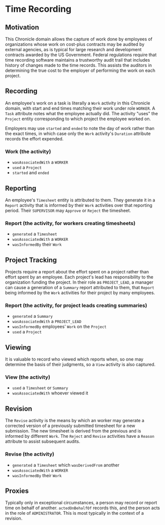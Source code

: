 # Time Recording

## Motivation

This Chronicle domain allows the capture of work done by employees of
organizations whose work on cost-plus contracts may be audited by external
agencies, as is typical for large research and development contracts awarded
by the US Government. Federal regulations require that time recording software
maintains a trustworthy audit trail that includes history of changes made to
the time records. This assists the auditors in determining the true cost to
the employer of performing the work on each project.

## Recording

An employee's work on a task is literally a `Work` activity in this Chronicle
domain, with start and end times matching their work under role `WORKER`. A
`Task` attribute notes what the employee actually did. The activity "uses" the
`Project` entity corresponding to which project the employee worked on.

Employers may use `started` and `ended` to note the day of work rather than
the exact times, in which case only the `Work` activity's `Duration` attribute
records the effort expended.

### Work (the activity)

- `wasAssociatedWith` a `WORKER`
- `used` a `Project`
- `started` and `ended`

## Reporting

An employee's `Timesheet` entity is attributed to them. They generate it in a
`Report` activity that is informed by their `Work` activities over that
reporting period. Their `SUPERVISOR` may `Approve` or `Reject` the timesheet.

### Report (the activity, for workers creating timesheets)

- `generated` a `Timesheet`
- `wasAssociatedWith` a `WORKER`
- `wasInformedBy` their `Work`

## Project Tracking

Projects require a report about the effort spent on a project rather than
effort spent by an employee. Each project's lead has responsibility to the
organization funding the project. In their role as `PROJECT_LEAD`, a manager
can cause a generation of a `Summary` report attributed to them, that `Report`
being informed by the `Work` activities for their project by many employees.

### Report (the activity, for project leads creating summaries)

- `generated` a `Summary`
- `wasAssociatedWith` a `PROJECT_LEAD`
- `wasInformedBy` employees' `Work` on the `Project`
- `used` a `Project`

## Viewing

It is valuable to record who viewed which reports when, so one may determine
the basis of their judgments, so a `View` activity is also captured.

### View (the activity)

- `used` a `Timesheet` or `Summary`
- `wasAssociatedWith` whoever viewed it

## Revision

The `Revise` activity is the means by which an worker may generate a corrected
version of a previously submitted timesheet for a new submission. The new
timesheet is derived from the previous and is informed by different `Work`.
The `Reject` and `Revise` activities have a `Reason` attribute to assist
subsequent audits.

### Revise (the activity)

- `generated` a `Timesheet` which `wasDerivedFrom` another
- `wasAssociatedWith` a `WORKER`
- `wasInformedBy` their `Work`

## Proxies

Typically only in exceptional circumstances, a person may record or report
time on behalf of another. `actedOnBehalfOf` records this, and the person acts
in the role of `ADMINISTRATOR`. This is most typically in the context of a
revision.
